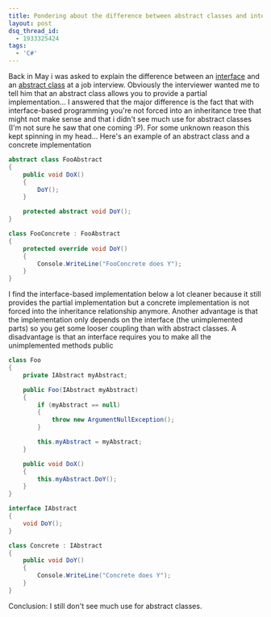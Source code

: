 ```yaml
---
title: Pondering about the difference between abstract classes and interfaces
layout: post
dsq_thread_id:
  - 1933325424
tags:
  - 'C#'
---
```

Back in May i was asked to explain the difference between an [interface](http://msdn.microsoft.com/library/en-us/csref/html/vcreftheinterfacetype.asp) and an [abstract class](http://msdn.microsoft.com/library/en-us/csspec/html/vclrfcsharpspec_10_1_1_1.asp) at a job interview. Obviously the interviewer wanted me to tell him that an abstract class allows you to provide a partial implementation... I answered that the major difference is the fact that with interface-based programming you're not forced into an inheritance tree that might not make sense and that i didn't see much use for abstract classes (I'm not sure he saw that one coming :P). For some unknown reason this kept spinning in my head... Here's an example of an abstract class and a concrete implementation

```csharp
abstract class FooAbstract
{
	public void DoX()
	{
		DoY();
	}

	protected abstract void DoY();
}

class FooConcrete : FooAbstract
{
	protected override void DoY()
	{
		Console.WriteLine("FooConcrete does Y");
	}
}
```

I find the interface-based implementation below a lot cleaner because it still provides the partial implementation but a concrete implementation is not forced into the inheritance relationship anymore. Another advantage is that the implementation only depends on the interface (the unimplemented parts) so you get some looser coupling than with abstract classes. A disadvantage is that an interface requires you to make all the unimplemented methods public

```csharp
class Foo
{
	private IAbstract myAbstract;

	public Foo(IAbstract myAbstract)
	{
		if (myAbstract == null)
		{
			throw new ArgumentNullException();
		}

		this.myAbstract = myAbstract;
	}

	public void DoX()
	{
		this.myAbstract.DoY();
	}
}

interface IAbstract
{
	void DoY();
}

class Concrete : IAbstract
{
	public void DoY()
	{
		Console.WriteLine("Concrete does Y");
	}
}
```

Conclusion: I still don't see much use for abstract classes.
